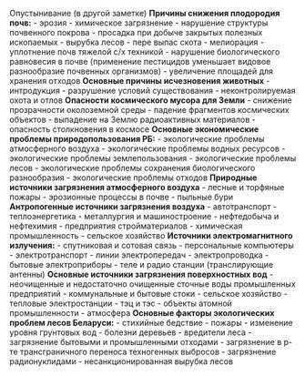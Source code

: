 Опустынивание (в другой заметке)
**Причины снижения плодородия почв:**
	- эрозия
	- химическое загрязнение
	- нарушение структуры почвенного покрова
	- просадка при добыче закрытых полезных ископаемых
	- вырубка лесов
	- пере выпас скота
	- мелиорация
	- уплотнение почв тяжелой с/х техникой
	- нарушение биологического равновесия в почве (применение пестицидов уменьшает видовое разнообразие почвенных организмов)
	- увеличение площадей для хранения отходов
**Основные причины исчезновения животных**
	- интродукция
	- разрушение условий существования
	- неконтролируемая охота и отлов
**Опасности космического мусора для Земли**
	- снижение прозрачности околоземной среды
	- падение фрагментов космических объектов
	- выпадение на Землю радиоактивных материалов
	- опасность столкновения в космосе
**Основные экономические проблемы природопользования РБ:**
	- экологические проблемы атмосферного воздуха
	- экологические проблемы водных ресурсов
	- экологические проблемы землепользования
	- экологические проблемы лесов
	- экологические проблемы сохранения биологического разнообразия
	- экологические проблемы отходов
**Природные источники загрязнения атмосферного воздуха**
	  - лесные и торфяные пожары
	  - эрозионные процессы в почве
	  - пыльные бури
**Антропогенные источники загрязнения воздуха**
	- автотранспорт
	- теплоэнергетика
	- металлургия и машиностроение
	- нефтедобыча и нефтехимия
	- предприятия стройматериалов
	- химическая промышленность
	- сельское хозяйство
**Источники электромагнитного излучения:**
	- спутниковая и сотовая связь
	- персональные компьютеры
	- электротранспорт
	- линии электропередач
	- электропроводка
	- бытовые электроприборы
	- теле и радио станции (транслирующие антенны)
**Основные источники загрязнения поверхностных вод**
	- неочищенные и недостаточно очищенные сточные воды промышленных предприятий
	- коммунальные и бытовые стоки
	- сельское хозяйство
	- тепловые электростанции
	- тэц и тэс
	- объекты атомной промышленности
	- атмосфера
**Основные факторы экологических проблем лесов Беларуси:**
	- стихийные бедствие
	- пожары
	- изменение уровня грунтовых вод
	- болезни деревьев
	- вредители леса
	- загрязнение бытовыми и  промышленными отходами
	- загрязнение в р-те трансграничного переноса техногенных выбросов
	- загрязнение радионуклидами
	- несанкционированная вырубка лесов
